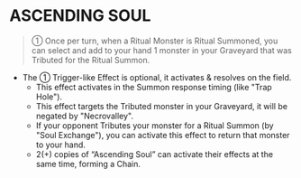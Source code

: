 # ASCENDING SOUL

> ① Once per turn, when a Ritual Monster is Ritual Summoned, you can select and add to your hand 1 monster in your Graveyard that was Tributed for the Ritual Summon.

*   The ① Trigger-like Effect is optional, it activates & resolves on the field.
    *   This effect activates in the Summon response timing (like "Trap Hole").
    *   This effect targets the Tributed monster in your Graveyard, it will be negated by "Necrovalley".
    *   If your opponent Tributes your monster for a Ritual Summon (by "Soul Exchange"), you can activate this effect to return that monster to your hand.
    *   2(+) copies of “Ascending Soul” can activate their effects at the same time, forming a Chain.
